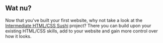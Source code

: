 ## Wat nu?

Now that you've built your first website, why not take a look at the [Intermediate HTML/CSS Sushi](https://projects.raspberrypi.org/en/projects/cd-intermediate-html-css-sushi/) project? There you can build upon your existing HTML/CSS skills, add to your website and gain more control over how it looks.